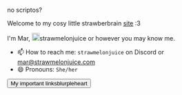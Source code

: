 <span class="sociallinks">no scriptos?</span>

Welcome to my cosy little strawberbrain [site]() <imgmote>:3</imgmote>



I'm Mar, <hl-img src="https://avatars.githubusercontent.com/u/101558380?s=400&u=aa8f776b3e11f02130575d1b46851cca05a0c981&v=4" style="height: 18px" alt="small Mar self-portrait"><img img src="https://avatars.githubusercontent.com/u/101558380?s=400&u=aa8f776b3e11f02130575d1b46851cca05a0c981&v=4" height="18px" alt="small Mar self-portrait"></hl-img>strawmelonjuice or however you may know me.
- 📫 How to reach me: `strawmelonjuice` on Discord or [mar@strawmelonjuice.com](mailto:mar@strawmelonjuice.com)
- 😄 Pronouns: `She/her`



<a href="/links"><button>My important links<imgmote>blurpleheart</imgmote></button></a>